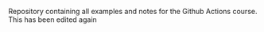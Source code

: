 Repository containing all examples and notes for the Github Actions course. This has been edited again
